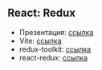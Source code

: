 ## React: Redux

- Презентация: [ссылка](https://github.com/ait-tr/cohort31.1/blob/main/front_end/lesson_32/Redux.pdf)
- Vite: [ссылка](https://vitejs.dev/)
- redux-toolkit: [ссылка](https://redux-toolkit.js.org/)
- react-redux: [ссылка](https://react-redux.js.org/)
